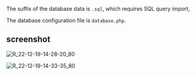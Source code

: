 The suffix of the database data is `.sql`, which requires SQL query import,

The database configuration file is `database.php`.

## screenshot

![R_22-12-19-14-28-20_80](https://pic.shejibiji.com/i/2022/12/19/63a004c605532.jpg)

![R_22-12-19-14-33-35_80](https://pic.shejibiji.com/i/2022/12/19/63a005cd3c8b2.jpg)